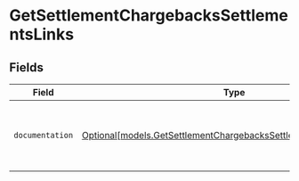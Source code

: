 # GetSettlementChargebacksSettlementsLinks


## Fields

| Field                                                                                                                              | Type                                                                                                                               | Required                                                                                                                           | Description                                                                                                                        |
| ---------------------------------------------------------------------------------------------------------------------------------- | ---------------------------------------------------------------------------------------------------------------------------------- | ---------------------------------------------------------------------------------------------------------------------------------- | ---------------------------------------------------------------------------------------------------------------------------------- |
| `documentation`                                                                                                                    | [Optional[models.GetSettlementChargebacksSettlementsDocumentation]](../models/getsettlementchargebackssettlementsdocumentation.md) | :heavy_minus_sign:                                                                                                                 | The URL to the generic Mollie API error handling guide.                                                                            |